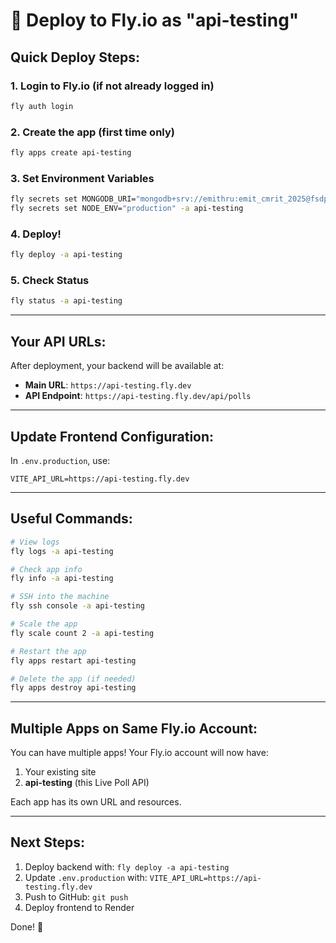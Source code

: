 # 🚀 Deploy to Fly.io as "api-testing"

## Quick Deploy Steps:

### 1. Login to Fly.io (if not already logged in)
```bash
fly auth login
```

### 2. Create the app (first time only)
```bash
fly apps create api-testing
```

### 3. Set Environment Variables
```bash
fly secrets set MONGODB_URI="mongodb+srv://emithru:emit_cmrit_2025@fsdproject.hojgqql.mongodb.net/Live-poll" -a api-testing
fly secrets set NODE_ENV="production" -a api-testing
```

### 4. Deploy!
```bash
fly deploy -a api-testing
```

### 5. Check Status
```bash
fly status -a api-testing
```

---

## Your API URLs:

After deployment, your backend will be available at:
- **Main URL**: `https://api-testing.fly.dev`
- **API Endpoint**: `https://api-testing.fly.dev/api/polls`

---

## Update Frontend Configuration:

In `.env.production`, use:
```
VITE_API_URL=https://api-testing.fly.dev
```

---

## Useful Commands:

```bash
# View logs
fly logs -a api-testing

# Check app info
fly info -a api-testing

# SSH into the machine
fly ssh console -a api-testing

# Scale the app
fly scale count 2 -a api-testing

# Restart the app
fly apps restart api-testing

# Delete the app (if needed)
fly apps destroy api-testing
```

---

## Multiple Apps on Same Fly.io Account:

You can have multiple apps! Your Fly.io account will now have:
1. Your existing site
2. **api-testing** (this Live Poll API)

Each app has its own URL and resources.

---

## Next Steps:

1. Deploy backend with: `fly deploy -a api-testing`
2. Update `.env.production` with: `VITE_API_URL=https://api-testing.fly.dev`
3. Push to GitHub: `git push`
4. Deploy frontend to Render

Done! 🎉
